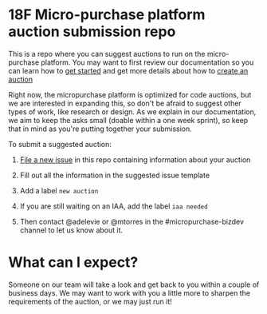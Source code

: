 # 18F Micro-purchase platform auction submission repo
This is a repo where you can suggest auctions to run on the micro-purchase platform. You may want to first review our documentation so you can learn how to [get started](https://micropurchase.18f.gov/docs/getting_started) and get more details about how to [create an auction](https://micropurchase.18f.gov/docs/getting_started)

Right now, the micropurchase platform is optimized for code auctions, but we are interested in expanding this, so don't be afraid to suggest other types of work, like research or design. As we explain in our documentation, we aim to keep the asks small (doable within a one week sprint), so keep that in mind as you're putting together your submission.

To submit a suggested auction:

1. [File a new issue](https://github.com/18F/micropurchase-auctions/issues/new) in this repo containing information about your auction

2. Fill out all the information in the suggested issue template

3. Add a label `new auction`

4. If you are still waiting on an IAA, add the label `iaa needed`

5. Then contact @adelevie or @mtorres in the #micropurchase-bizdev channel to let us know about it.

# What can I expect?
Someone on our team will take a look and get back to you within a couple of business days. We may want to work with you a little more to sharpen the requirements of the auction, or we may just run it! 
